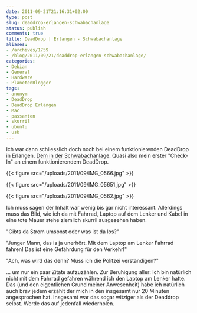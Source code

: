 ```yaml
---
date: 2011-09-21T21:16:31+02:00
type: post
slug: deaddrop-erlangen-schwabachanlage
status: publish
comments: true
title: DeadDrop | Erlangen - Schwabachanlage
aliases:
- /archives/1759
- /blog/2011/09/21/deaddrop-erlangen-schwabachanlage/
categories:
- Debian
- General
- Hardware
- PlanetenBlogger
tags:
- anonym
- DeadDrop
- DeadDrop Erlangen
- Mac
- passanten
- skurril
- ubuntu
- usb
---
```


Ich war dann schliesslich doch noch bei einem funktionierenden DeadDrop in Erlangen. [Dem in der Schwabachanlage](http://www.deaddrops.com/db/?page=view&id=682). Quasi also mein erster "Check-In" an einem funktionierendem DeadDrop.

{{< figure src="/uploads/2011/09/IMG_0566.jpg" >}}

{{< figure src="/uploads/2011/09/IMG_05651.jpg" >}}

{{< figure src="/uploads/2011/09/IMG_0562.jpg" >}}

Ich muss sagen der Inhalt war wenig bis gar nicht interessant. Allerdings muss das Bild, wie ich da mit Fahrrad, Laptop auf dem Lenker und Kabel in eine tote Mauer stehe ziemlich skurril ausgesehen haben.

"Gibts da Strom umsonst oder was ist da los?"

"Junger Mann, das is ja unerhört. Mit dem Laptop am Lenker Fahrrad fahren! Das ist eine Gefährdung für den Verkehr!"

"Ach, was wird das denn? Muss ich die Politzei verständigen?"

... um nur ein paar Zitate aufzuzählen. Zur Beruhigung aller: Ich bin natürlich nicht mit dem Fahrrad gefahren während ich den Laptop am Lenker hatte. Das (und den eigentlichen Grund meiner Anwesenheit) habe ich natürlich auch brav jedem erzählt der mich in den insgesamt nur 20 Minuten angesprochen hat. Insgesamt war das sogar witziger als der Deaddrop selbst. Werde das auf jedenfall wiederholen.



